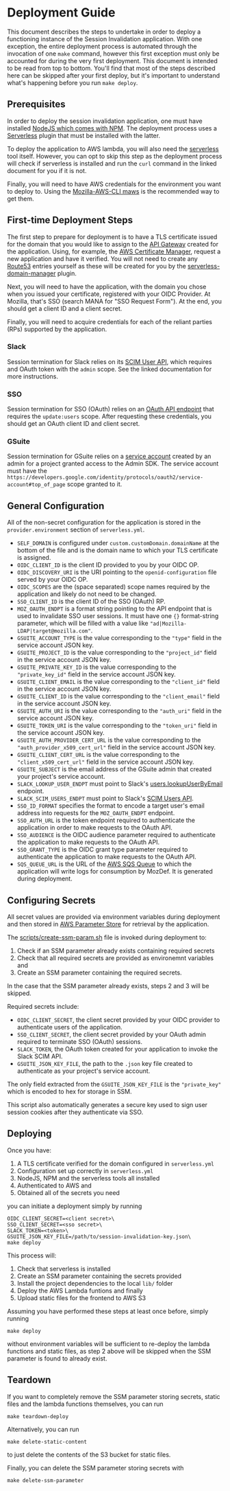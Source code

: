 # Deployment Guide

This document describes the steps to undertake in order to deploy a functioning
instance of the Session Invalidation application. With one exception, the entire
deployment process is automated through the invocation of one `make` command,
however this first exception must only be accounted for during the very first
deployment.  This document is intended to be read from top to bottom.  You'll
find that most of the steps described here can be skipped after your first
deploy, but it's important to understand what's happening before you run
`make deploy`.

## Prerequisites

In order to deploy the session invalidation application, one must have installed
[NodeJS which comes with NPM](https://nodejs.org/en/download/).  The deployment
process uses a [Serverless](https://www.serverless.com/) plugin that must be
installed with the latter.

To deploy the application to AWS lambda, you will also need the
[serverless](https://www.serverless.com/framework/docs/getting-started/) tool
itself.  However, you can opt to skip this step as the deployment process will
check if serverless is installed and run the `curl` command in the linked
document for you if it is not.

Finally, you will need to have AWS credentials for the environment you want to
deploy to.  Using the
[Mozilla-AWS-CLI maws](https://pypi.org/project/mozilla-aws-cli-mozilla/) is
the recommended way to get them.

## First-time Deployment Steps

The first step to prepare for deployment is to have a TLS certificate issued for
the domain that you would like to assign to the
[API Gateway](https://aws.amazon.com/api-gateway/) created for the application.
Using, for example, the
[AWS Certificate Manager](https://aws.amazon.com/certificate-manager/), request
a new application and have it verified.  You will not need to create any
[Route53](https://aws.amazon.com/route53/) entries yourself as these will be
created for you by the
[serverless-domain-manager](https://github.com/amplify-education/serverless-domain-manager)
plugin.

Next, you will need to have the application, with the domain you chose when you
issued your certificate, registered with your OIDC Provider.  At Mozilla, that's
SSO (search MANA for "SSO Request Form").  At the end, you should get a client ID
and a client secret.

Finally, you will need to acquire credentials for each of the reliant parties
(RPs) supported by the application.

### Slack

Session termination for Slack relies on its
[SCIM User API](https://api.slack.com/scim#access), which requires and OAuth token
with the `admin` scope. See the linked documentation for more instructions.

### SSO

Session termination for SSO (OAuth) relies on an
[OAuth API endpoint](https://auth0.com/docs/api/management/v2#!/Users/post_invalidate_remember_browser)
that requires the `update:users` scope.  After requesting these credentials,
you should get an OAuth client ID and client secret.

### GSuite

Session termination for GSuite relies on a
[service account](https://developers.google.com/identity/protocols/oauth2/service-account#top_of_page)
created by an admin for a project granted access to the Admin SDK. The service
account must have the `https://developers.google.com/identity/protocols/oauth2/service-account#top_of_page` scope
granted to it.

## General Configuration

All of the non-secret configuration for the application is stored in the
`provider.environment` section of `serverless.yml`.

* `SELF_DOMAIN` is configured under `custom.customDomain.domainName` at the
bottom of the file and is the domain name to which your TLS certificate
is assigned.
* `OIDC_CLIENT_ID` is the client ID provided to you by your OIDC OP.
* `OIDC_DISCOVERY_URI` is the URI pointing to the `openid-configuration` file
served by your OIDC OP.
* `OIDC_SCOPES` are the (space separated) scope names required by the application
and likely do not need to be changed.
* `SSO_CLIENT_ID` is the client ID of the SSO (OAuth) RP.
* `MOZ_OAUTH_ENDPT` is a format string pointing to the API endpoint that is used
to invalidate SSO user sessions.  It must have one `{}` format-string parameter,
which will be filled with a value like `"ad|Mozilla-LDAP|target@mozilla.com"`.
* `GSUITE_ACCOUNT_TYPE` is the value corresponding to the `"type"` field in
the service account JSON key.
* `GSUITE_PROJECT_ID` is the value corresponding to the `"project_id"` field in
the service account JSON key.
* `GSUITE_PRIVATE_KEY_ID` is the value corresponding to the `"private_key_id"`
field in the service account JSON key.
* `GSUITE_CLIENT_EMAIL` is the value corresponding to the `"client_id"`
field in the service account JSON key.
* `GSUITE_CLIENT_ID` is the value corresponding to the `"client_email"`
field in the service account JSON key.
* `GSUITE_AUTH_URI` is the value corresponding to the `"auth_uri"`
field in the service account JSON key.
* `GSUITE_TOKEN_URI` is the value corresponding to the `"token_uri"`
field in the service account JSON key.
* `GSUITE_AUTH_PROVIDER_CERT_URL` is the value corresponding to the
`"auth_provider_x509_cert_url"` field in the service account JSON key.
* `GSUITE_CLIENT_CERT_URL` is the value corresponding to the
`"client_x509_cert_url"` field in the service account JSON key.
* `GSUITE_SUBJECT` is the email address of the GSuite admin that created your
project's service account.
* `SLACK_LOOKUP_USER_ENDPT` must point to Slack's
[users.lookupUserByEmail](https://api.slack.com/methods/users.lookupByEmail)
endpoint.
* `SLACK_SCIM_USERS_ENDPT` must point to Slack's 
[SCIM Users API](https://api.slack.com/scim).
* `SSO_ID_FORMAT` specifies the format to encode a target user's email address
into requests for the `MOZ_OAUTH_ENDPT` endpoint.
* `SSO_AUTH_URL` is the token endpoint required to authenticate the application
in order to make requests to the OAuth API.
*  `SSO_AUDIENCE` is the OIDC audience parameter required to authenticate the
application to make requests to the OAuth API.
* `SSO_GRANT_TYPE` is the OIDC grant type parameter required to authenticate
the application to make requests to the OAuth API.
* `SQS_QUEUE_URL` is the URL of the [AWS SQS Queue](https://aws.amazon.com/sqs/)
to which the application will write logs for consumption by MozDef.  It is
generated during deployment.

## Configuring Secrets

All secret values are provided via environment variables during deployment and
then stored in [AWS Parameter
Store](https://docs.aws.amazon.com/systems-manager/latest/userguide/systems-manager-parameter-store.html)
for retrieval by the application.

The [scripts/create-ssm-param.sh](/scripts/create-ssm-param.sh) file is invoked
during deployment to:

1. Check if an SSM parameter already exists containing required secrets
2. Check that all required secrets are provided as environemnt variables and
3. Create an SSM parameter containing the required secrets.

In the case that the SSM parameter already exists, steps 2 and 3 will be skipped.

Required secrets include:

* `OIDC_CLIENT_SECRET`, the client secret provided by your OIDC provider to
authenticate users of the application.
* `SSO_CLIENT_SECRET`, the client secret provided by your OAuth admin
required to terminate SSO (OAuth) sessions.
* `SLACK_TOKEN`, the OAuth token created for your application to invoke the
Slack SCIM API.
* `GSUITE_JSON_KEY_FILE`, the path to the `.json` key file created to
authenticate as your project's service account.

The only field extracted from the `GSUITE_JSON_KEY_FILE` is the `"private_key"`
which is encoded to hex for storage in SSM.

This script also automatically generates a secure key used to sign user
session cookies after they authenticate via SSO.

## Deploying

Once you have:

1. A TLS certificate verified for the domain configured in `serverless.yml`
2. Configuration set up correctly in `serverless.yml`
3. NodeJS, NPM and the serverless tools all installed
4. Authenticated to AWS and
5. Obtained all of the secrets you need

you can initiate a deployment simply by running

```
OIDC_CLIENT_SECRET=<client secret>\
SSO_CLIENT_SECRET=<sso secret>\
SLACK_TOKEN=<token>\
GSUITE_JSON_KEY_FILE=/path/to/session-invalidation-key.json\
make deploy
```

This process will:

1. Check that serverless is installed
2. Create an SSM parameter containing the secrets provided
3. Install the project dependencies to the local `lib/` folder
4. Deploy the AWS Lambda funtions and finally
5. Upload static files for the frontend to AWS S3

Assuming you have performed these steps at least once before, simply running

```
make deploy
```

without environment variables will be sufficient to re-deploy the lambda
functions and static files, as step 2 above will be skipped when the SSM
parameter is found to already exist.

## Teardown

If you want to completely remove the SSM parameter storing secrets, static files
and the lambda functions themselves, you can run

```
make teardown-deploy
```

Alternatively, you can run

```
make delete-static-content
```

to just delete the contents of the S3 bucket for static files.

Finally, you can delete the SSM parameter storing secrets with

```
make delete-ssm-parameter
```
